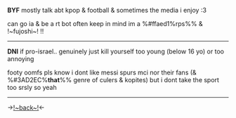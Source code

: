 **BYF** mostly talk abt kpop & football 
& sometimes the media i enjoy :3

can go ia & be a rt bot often
keep in mind im a %#ffaed1%rps%% & !~fujoshi~! !!

***
**DNI** if pro-israel.. genuinely just kill yourself 
too young (below 16 yo) or too annoying 

footy oomfs pls know i dont like messi spurs mci nor their fans (& %#3AD2EC%**that**%% genre of culers & kopites) but i dont take the sport too srsly so yeah
***
->[!~back~!](https://rentry.co/sullyoon)<-